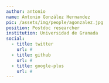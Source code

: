 ```yaml
---
author: antonio
name: Antonio González Hernandez
pic: /assets/img/people/agonzalez.jpg
position: Postdoc researcher
institution: Universidad de Granada
social:
  - title: twitter
    url: #
  - title: github
    url: #
  - title: google-plus
    url: #
---
```


